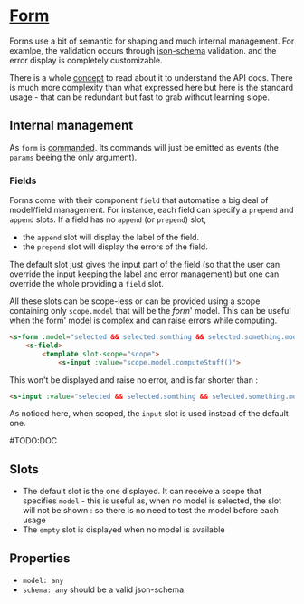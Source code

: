 # [Form](https://semantic-ui.com/collections/form.html)

Forms use a bit of semantic for shaping and much internal management. For examlpe, the validation occurs through [json-schema](http://json-schema.org/) validation. and the error display is completely customizable.

There is a whole [concept](../concepts/form.md) to read about it to understand the API docs. There is much more complexity than what expressed here but here is the standard usage - that can be redundant but fast to grab without learning slope.
## Internal management

As `form` is [commanded](../concepts/commanded.md). Its commands will just be emitted as events (the `params` beeing the only argument).

### Fields
Forms come with their component `field` that automatise a big deal of model/field management. For instance, each field can specify a `prepend` and `append` slots. If a field has no `append` (or `prepend`) slot,
- the `append` slot will display the label of the field.
- the `prepend` slot will display the errors of the field.

The default slot just gives the input part of the field (so that the user can override the input keeping the label and error management) but one can override the whole providing a `field` slot.

All these slots can be scope-less or can be provided using a scope containing only `scope.model` that will be the *form*' model. This can be useful when the form' model is complex and can raise errors while computing.
```html
<s-form :model="selected && selected.somthing && selected.something.model">
	<s-field>
		<template slot-scope="scope">
			<s-input :value="scope.model.computeStuff()">
```
This won't be displayed and raise no error, and is far shorter than :
```html
<s-input :value="selected && selected.somthing && selected.something.model && selected.something.model.computeStuff()">
```

As noticed here, when scoped, the `input` slot is used instead of the default one.

#TODO:DOC
## Slots

- The default slot is the one displayed. It can receive a scope that specifies `model` - this is useful as, when no model is selected, the slot will not be shown : so there is no need to test the model before each usage
- The `empty` slot is displayed when no model is available

## Properties
- `model: any`
- `schema: any` should be a valid json-schema.